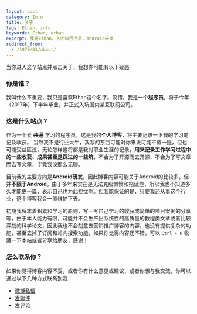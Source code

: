 ```yaml
---
layout: post
category: Info
title: 关于
tags: Ethan, info
keywords: Ethan, ethan
excerpt: 我是Ethan，入门级程序员，Android研发
redirect_from:
  - /1970/01/about/
---
```



当你进入这个站点并点击关于，我想你可能有以下疑惑


### 你是谁？

我叫什么不重要，我只是喜欢Ethan这个名字。没错，我是一个**程序员**，将于今年（2017年）下半年毕业，并正式入坑国内某互联网公司。

### 这是什么站点？

作为一个爱 ~~装逼~~ 学习的程序员，这是我的**个人博客**，将主要记录一下我的学习笔记及收获。 当然我不是行业大牛，我写的东西可能对你来说可能不值一提，但也可能受益匪浅，无论怎样这将都是我对职业生涯的记录，**用来记录工作学习过程中的一些收获、成果甚至是踩过的一些坑**，不会为了开源而去开源，不会为了写文章而去写文章，毕竟我没那么无聊。  

目前我的主要方向是**Android研发**，因此博客内容可能关于Android的比较多，但并**不限于Android**。由于多年来实在是无法克服懒惰和拖延症，所以我也不知道多久才能更一篇，表示自己也为此担忧啊。但我能保证的是，只要我还从事这个行业，这个博客我会一直维护下去。  

初期我将本着积累和学习的原则，写一写自己学习的收获或简单的项目案例的分享等，由于本人能力有限，可能并不会生产出系统性的高质量的教程类文章或者比较深刻的科学论文，因此我也不会刻意去营销推广博客的内容，也没有提供复杂的功能，甚至去掉了订阅和站内搜索功能，如果你觉得内容还不错，可以 `Ctrl + D` 收藏一下本站或者分享给朋友，感谢！



### 怎么联系你？

如果你觉得博客内容不妥，或者你有什么意见或建议，或者你想与我交流，你可以通过以下几种方式联系到我：

* [微博私信](http://weibo.com/qingyan0000)
* [发邮件](mailto:zss9606@126.com)
* 发评论
